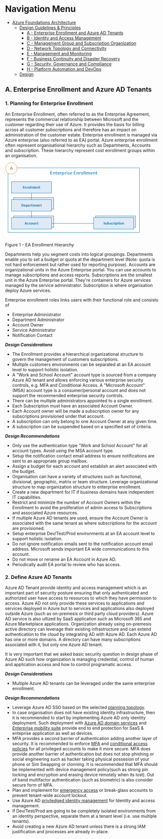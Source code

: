 # Navigation Menu

* [Azure Foundations Architecture](./00-azureFoundations-architecture.md)
  * [Design Guidelines & Principles](./01-azureFoundations-design-guidelines-principles.md)
    * [A - Enterprise Enrollment and Azure AD Tenants](./A-Enterprise-Enrollment-and-Azure-AD-Tenants.md)
    * [B - Identity and Access Management](./B-Identity-and-Access-Management.md)
    * [C - Management Group and Subscription Organization](./C-Management-Group-and-Subscription-Organization.md)
    * [D - Network Topology and Connectivity](./D-Network-Topology-and-Connectivity.md)
    * [E - Management and Monitoring](./E-Management-and-Monitoring.md)
    * [F - Business Continuity and Disaster Recovery](./F-Business-Continuity-and-Disaster-Recovery.md)
    * [G - Security, Governance and Compliance](./G-Security-Governance-and-Compliance.md)
    * [H - Platform Automation and DevOps](./H-Platform-Automation-and-DevOps.md)
  * [Design](./02-azureFoundations-design.md)

## A. Enterprise Enrollment and Azure AD Tenants

### 1. Planning for Enterprise Enrollment

An Enterprise Enrollment, often referred to as the Enterprise Agreement, represents the commercial relationship between Microsoft and the customer regarding their use of Azure. It provides the basis for billing across all customer subscriptions and therefore has an impact on administration of the customer estate. Enterprise enrollment is managed via Azure enterprise (also referred to as EA) portal. Azure enterprise enrollment often represent organisational hierarchy such as Departments, Accounts and subscription. These hierarchy represent cost enrollment groups within an organisation.

[![Azure EA hierarchies.](./media/ea.png "Azure EA hierarchies.")](#)

 Figure 1   – EA Enrollment Hierarchy  

Departments help you segment costs into logical groupings. Departments enable you to set a budget or quota at the department level (Note: quota is not hard enforcement but rather used for reporting purpose). Accounts are organizational units in the Azure Enterprise portal. You can use accounts to manage subscriptions and access reports. Subscriptions are the smallest unit in the Azure Enterprise portal. They're containers for Azure services managed by the service administrator. Subscription is where organisation deploy Azure services.

Enterprise enrollment roles links users with their functional role and consists of

* Enterprise Administrator
* Department Administrator
* Account Owner
* Service Administrator
* Notification Contact

***Design Considerations***

* The Enrollment provides a hierarchical organizational structure to govern the management of customers subscriptions.
* Multiple customers environments can be separated at an EA account level to support holistic isolation.
* A "Work and School Account" account type is sourced from a company Azure AD tenant and allows enforcing various enterprise security controls, e.g. MFA and Conditional Access. A "Microsoft Account" (MSA) account type is a consumer/personal account and does not support the recommended enterprise security controls.
* There can be multiple administrators appointed to a single enrollment.
* Each Subscription must have an associated Account Owner.
* Each Account owner will be made a subscription owner for any subscriptions provisioned under that account.
* A subscription can only belong to one Account Owner at any given time.
* A subscription can be suspended based on a specified set of criteria.

***Design Recommendations***

* Only use the authentication type "Work and School Account" for all account types. Avoid using the MSA account type.
* Setup the notification contact email address to ensure notifications are sent to an appropriate group mailbox.
* Assign a budget for each account and establish an alert associated with the budget.
* Organisation can have a variety of structures such as functional, divisional, geographic, matrix or team structure. Leverage organizational structure to map organization structure to enterprise enrollment.
* Create a new department for IT if business domains have independent IT capabilities.
* Restrict and minimize the number of Account Owners within the Enrollment to avoid the proliferation of admin access to Subscriptions and associated Azure resources.
* If multiple Azure AD tenants are used, ensure the Account Owner is associated with the same tenant as where subscriptions for the account are provisioned.
* Setup enterprise Dev/Test/Prod environments at an EA account level to support holistic isolation.
* Do not ignore notification emails sent to the notification account email address. Microsoft sends important EA wide communications to this account.
* Do not move or rename an EA Account in Azure AD.
* Periodically audit EA portal to review who has access.

### 2. Define Azure AD Tenants

Azure AD Tenant provide identity and access management which is an important part of security posture ensuring that only authenticated and authorized user have access to resources to which they have permission to access.  Azure AD not only provide these services to applications and services deployed in Azure but to services and applications also deployed outside Azure (such as on-premesis or third party cloud providers). Azure AD service is also utlized by SaaS application such as Microsoft 365 and Azure Marketplace applications. Organization already using on-premesis active directory can leverage their existing infrastructure and can extend authentication to the cloud by integrating AD with Azure AD. Each Azure AD has one or more domains. A directory can have many subscriptions associated with it, but only one Azure AD tenant.

It is very important that we asked basic security question in design phase of Azure AD such how organization is managing credential, control of human and application access and how to control programatic access.

***Design Considerations***

* Multiple Azure AD tenants can be leveraged under the same enterprise enrollment.

***Design Recommendations***

* Leverage Azure AD SSO based on the selected [planning topology](https://docs.microsoft.com/en-us/azure/active-directory/hybrid/plan-connect-topologies).
* In case organisation does not have existing identity infrastructure, then it is recommended to start by implementing Azure AD only identity deployment. Such deployment with [Azure AD domain services](https://docs.microsoft.com/en-ca/azure/active-directory-domain-services/) and [Enterprise mobility suite](https://docs.microsoft.com/en-us/mem/intune/fundamentals/what-is-intune) provide end to end protection for SaaS &  enteprise application as well as devices.
* MFA provides a second barrier of authentication adding another layer of security. It is recommended to enforce [MFA](https://docs.microsoft.com/en-us/azure/active-directory/authentication/concept-mfa-howitworks) and  [conditional access policies](https://docs.microsoft.com/en-us/azure/active-directory/conditional-access/overview) for all privileged accounts to make it more secure.  MFA does provide another barrier of authentication but does not stop phishing or social engineering such as hacker taking physical possesion of your phone or Sim Swapping or clonning. It is recommended that MFA should be implemented  with  device management policy(such as strong pin locking and encryption and erasing device remotely when its lost). Out of band multifactor authentication (such as biometric) is also consider secure form of MFA.
* Plan and implement for [emergency access](https://docs.microsoft.com/en-us/azure/active-directory/users-groups-roles/directory-emergency-access) or break-glass accounts to prevent tenant-wide account lockout.
* Use Azure AD [priviledged identity management](https://docs.microsoft.com/en-us/azure/active-directory/privileged-identity-management/pim-configure) for Identity and access management.
* If Dev/Test/Prod are going to be completely isolated environments from an identity perspective, separate them at a tenant level (i.e. use multiple tenants).
* Avoid creating a new Azure AD tenant unless there is a strong IAM justification and processes are already in-place.